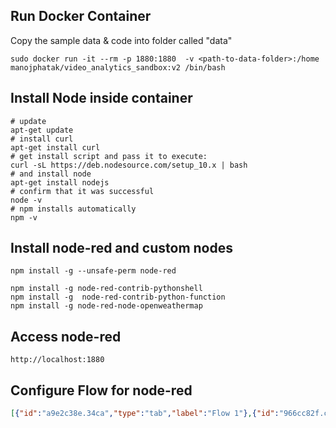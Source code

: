## Run Docker Container
Copy the sample data & code into folder called "data"
```
sudo docker run -it --rm -p 1880:1880  -v <path-to-data-folder>:/home manojphatak/video_analytics_sandbox:v2 /bin/bash
```


## Install Node inside container
```
# update 
apt-get update
# install curl 
apt-get install curl
# get install script and pass it to execute: 
curl -sL https://deb.nodesource.com/setup_10.x | bash
# and install node 
apt-get install nodejs
# confirm that it was successful 
node -v
# npm installs automatically 
npm -v
```

## Install node-red and custom nodes
```
npm install -g --unsafe-perm node-red
```

```
npm install -g node-red-contrib-pythonshell
npm install -g  node-red-contrib-python-function
npm install -g node-red-node-openweathermap
```

## Access node-red
```
http://localhost:1880
```


## Configure Flow for node-red
```json
[{"id":"a9e2c38e.34ca","type":"tab","label":"Flow 1"},{"id":"966cc82f.c2d0b8","type":"pythonshell in","z":"a9e2c38e.34ca","name":"Python Program","pyfile":"/home/video_analytics.py","virtualenv":"","continuous":false,"stdInData":false,"x":341.5,"y":154,"wires":[["53df5814.ac72a8"]]},{"id":"cfb395e0.ab4fa8","type":"inject","z":"a9e2c38e.34ca","name":"","topic":"","payload":"","payloadType":"date","repeat":"","crontab":"","once":false,"x":140.5,"y":76,"wires":[["966cc82f.c2d0b8"]]},{"id":"53df5814.ac72a8","type":"debug","z":"a9e2c38e.34ca","name":"","active":true,"console":"false","complete":"false","x":537.5,"y":233,"wires":[]}]
```

